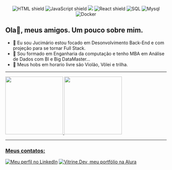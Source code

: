 <div align="center">
  <img src="https://img.shields.io/badge/HTML5-E34F26?style=for-the-badge&logo=html5&logoColor=white" alt="HTML shield">
  <img src="https://img.shields.io/badge/JavaScript-F7DF1E?style=for-the-badge&logo=javascript&logoColor=black" alt="JavaScript shield">
  <img src="https://img.shields.io/badge/typescript-3178C6?style=for-the-badge&logo=typescript&logoColor=white">
  <img src="https://img.shields.io/badge/React-20232A?style=for-the-badge&logo=react&logoColor=61DAFB" alt="React shield"/>
  <img src="https://img.shields.io/badge/SQL-07405E?style=for-the-badge&logo=sqlite&logoColor=white" alt="SQL" />
  <img src="https://img.shields.io/badge/Mysql-07405E?style=for-the-badge&logo=mysql&logoColor=%2361DAFB" alt="Mysql" />
  <img src="https://img.shields.io/badge/Docker-06805A?style=for-the-badge&logo=docker&logoColor=FFCA28" alt="Docker" />  
</div>

## Ola👋, meus amigos. Um pouco sobre mim.

- 🌱 Eu sou Jucimário estou focado em Desonvolvimento Back-End e com projeção para se tornar Full Stack.
- 🔭 Sou formado em Enganharia da computação e tenho MBA em Análise de Dados com BI e Big DataMaster...
- 💬 Meus hobs em horario livre são Violão, Vôlei e trilha.

---

<div>
<a href="https://github.com/jucimario">
<img height="180em" src="https://github-readme-stats.vercel.app/api/top-langs/?username=jucimario&layout=compact&langs_count=7&theme=dracula"/>
<img height="180em" src="https://github-readme-stats.vercel.app/api?username=jucimario&show_icons=true&theme=dracula&include_all_commits=true&count_private=true"/>
</div>

---

### Meus contatos:
<div>
  <a href="https://www.linkedin.com/in/jucimario/" target="_blank"><img src="https://img.shields.io/badge/-LinkedIn-%230077B5?style=for-the-badge&logo=linkedin&logoColor=white" alt="Meu perfil no LinkedIn"></a>
  <a href="https://cursos.alura.com.br/vitrinedev/jucimarioo" target="_blank"><img src="https://img.shields.io/badge/vitrine.dev-07283F?style=for-the-badge" alt="Vitrine.Dev, meu portfólio na Alura"></a>
</div>



<!--
**Jucimario/Jucimario** is a ✨ _special_ ✨ repository because its `README.md` (this file) appears on your GitHub profile.
Here are some ideas to get you started:

- 🤔 I’m looking for help with ...
- 📫 How to reach me: ...
- 😄 Pronouns: ...
- ⚡ Fun fact: ...
-->
